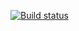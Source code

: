 [![Build status](https://ci.appveyor.com/api/projects/status/555nrqbywxa6cmla?svg=true)](https://ci.appveyor.com/project/RsnGrgrn/ci)
